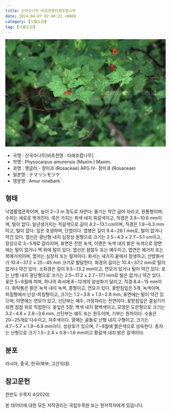 ```yaml
---
title: 산국수나무_비추천명타래조팝나무
date: 2024-04-07 02:40:21 +0800
category: [식물도감]
tag: [식물도감]
---
```




![산국수나무[비추천명 : 타래조팝나무]](/assets/img/fileUpload/plants/basic/Rosaceae/Physocarpus/12584/1_th2.JPG)
- 국명 : 산국수나무[비추천명 : 타래조팝나무]
- 학명 : Physocarpus amurensis (Maxim.) Maxim.
- 과명 : 앵글러 - 장미과 (Rosaceae) APG Ⅳ- 장미과 (Rosaceae)
- 일본명 : テマリシモツケ
- 영문명 : Amur ninebark


## 형태
낙엽활엽관목이며, 높이 2∼3 m 정도로 자란다. 줄기는 약간 굽어 자라고, 원통형이며, 수피는 세로로 벗겨진다. 묵은 가지는 회색 내지 회갈색이고, 직경은 3.9∼10.6 mm이며, 털이 없다. 일년생가지는 적갈색으로 길이 4.2∼13.1 cm이며, 직경은 1.9∼6.3 mm이고, 털이 없다. 잎은 호생하며, 단엽이다. 엽병은 길이 9.4∼26.1 mm로, 털이 없거나 약간 있다. 엽신은 광난형 내지 심장상 원형으로 크기는 2.5∼4.3 × 2.7∼5.1 cm이고, 장상으로 3∼5개로 갈라지며, 표면은 진한 녹색, 이면은 녹색 내지 밝은 녹색으로 양면에는 털이 없거나 맥 위에 털이 있다. 엽선은 점첨두 또는 예두이고, 엽연은 예거치 또는 복예거치이며, 엽저는 심장저 또는 절저이다. 화서는 새가지 끝에서 정생하고, 산방화서가 10.4∼37.2 × 25∼45 mm 크기로 발달한다. 화경의 길이는 10.4∼37.2 mm로 털이 없거나 약간 있다. 소화경은 길이 9.5∼13.2 mm이고, 연모가 있거나 털이 약간 있다. 포는 난형 내지 광난형으로 크기는 2.5∼17.2 × 2.7∼17.1 mm로 털은 없거나 약간 있다. 꽃은 5∼6월에 피며, 하나의 화서에 8∼12개의 양성화가 달리고, 직경 8.4∼15 mm이다. 화탁통은 밝은 녹색 내지 녹색, 종형이고, 연모가 있다. 꽃받침잎은 5개, 녹색이며, 피침형에서 난상-피침형이고, 크기는 1.2∼3.8 × 1.3∼2.8 mm, 표면에는 털이 약간 있으며, 이면에는 연모가 있고, 선단부는 예두, 가장자리는 전연이다. 꽃받침잎은 결실기가 되면 점점 위로 직립한다. 꽃잎은 5장, 백색 내지 황백색이고, 모양은 도란형으로 크기는 3.2∼4.8 × 2.8∼3.6 mm, 선단부는 예두 또는 원두이며, 기부는 원저이다. 수술은 20∼25개로 다수이고, 자주색이다. 열매는 골돌로 난형 내지 구형이고, 크기는 4.7∼5.7 × 1.9∼6.9 mm이다. 성상모가 있으며, 7∼8월에 붉은색으로 성숙한다. 종자는 난형으로 크기 1.5∼2.4 × 0.8∼1.6 mm이고 황갈색 내지 밝은 갈색이다.
## 분포
러시아, 중국, 한국(북부, 고산지대)
## 참고문헌
한반도 수목지 4(2020)






본 데이터에 대한 모든 저작권리는 국립수목원 또는 원저작자에게 있습니다.
